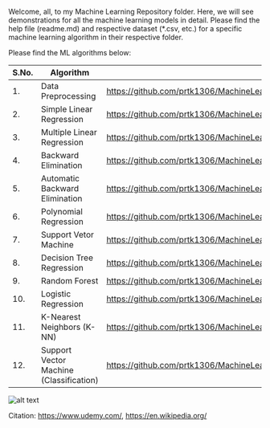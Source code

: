 Welcome, all, to my Machine Learning Repository folder. Here, we will see demonstrations for all the machine learning models in detail. Please find the help file (readme.md) and respective dataset (*.csv, etc.) for a specific machine learning algorithm in their respective folder.

Please find the ML algorithms below:

| S.No.|Algorithm|URL|
|---|---|---|
|1.| Data Preprocessing|https://github.com/prtk1306/MachineLearning/tree/master/Data%20Preprocessing|
|2.| Simple Linear Regression|https://github.com/prtk1306/MachineLearning/tree/master/Simple%20Linear%20Regression|
|3.| Multiple Linear Regression|https://github.com/prtk1306/MachineLearning/tree/master/Multiple%20Linear%20Regression|
|4.| Backward Elimination|https://github.com/prtk1306/MachineLearning/tree/master/Backward%20Elimination|
|5.| Automatic Backward Elimination|https://github.com/prtk1306/MachineLearning/tree/master/Automatic%20Backward%20Elimination|
|6.| Polynomial Regression|https://github.com/prtk1306/MachineLearning/tree/master/Polynomial%20Regression|
|7.| Support Vetor Machine|https://github.com/prtk1306/MachineLearning/tree/master/Support%20Vector%20Machine|
|8.| Decision Tree Regression|https://github.com/prtk1306/MachineLearning/tree/master/Decision%20Tree%20Regression|
|9.| Random Forest|https://github.com/prtk1306/MachineLearning/tree/master/Random%20Forest|
|10.| Logistic Regression|https://github.com/prtk1306/MachineLearning/tree/master/Logistic%20Regression|
|11.| K-Nearest Neighbors (K-NN)|https://github.com/prtk1306/MachineLearning/tree/master/K-Nearest%20Neighbors%20(K-NN)|
|12.|Support Vector Machine (Classification)|https://github.com/prtk1306/MachineLearning/tree/master/Support%20Vector%20Machine%20(Classification)|

![alt text](https://github.com/prtk1306/MachineLearning/blob/master/ML%20Logo.PNG "Machine Learning")

Citation: https://www.udemy.com/, https://en.wikipedia.org/